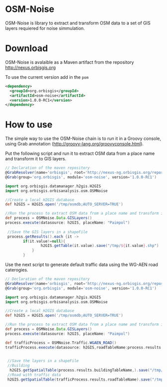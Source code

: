 # OSM-Noise

OSM-Noise is library to extract and transform OSM data to a set of GIS layers requiered for noise simmulation.


# Download

OSM-Noise is avalaible as a Maven artifact from the repository http://nexus.orbisgis.org

To use the current version add in the `pom`

```xml
<dependency>
  <groupId>org.orbisgis</groupId>
  <artifactId>osm-noise</artifactId>
  <version>1.0.0-RC1</version>
</dependency>
```
# How to use

The simple way to use the OSM-Noise chain is to run it in a Groovy console, using Grab annotation (http://groovy-lang.org/groovyconsole.html).

Put the following script and run it to extract OSM data from a place name and transform it to GIS layers.

```groovy
// Declaration of the maven repository
@GrabResolver(name='orbisgis', root='http://nexus-ng.orbisgis.org/repository/orbisgis/')
@Grab(group='org.orbisgis', module='osm-noise', version='1.0.0-RC1')

import org.orbisgis.datamanager.h2gis.H2GIS
import org.orbisgis.orbisanalysis.osm.OSMNoise

//Create a local H2GIS database
def h2GIS = H2GIS.open('/tmp/osmdb;AUTO_SERVER=TRUE')

//Run the process to extract OSM data from a place name and transform it to a set of GIS layers
def process = OSMNoise.Data.GISLayers()
process.execute(datasource: h2GIS, placeName: "Paimpol")
 
 //Save the GIS layers in a shapeFile        
 process.getResults().each {it ->
        if(it.value!=null){
                h2GIS.getTable(it.value).save("/tmp/${it.value}.shp")
            }
        }
```
Use the next script to generate default traffic data using the WG-AEN road caterogies.

```groovy
// Declaration of the maven repository
@GrabResolver(name='orbisgis', root='http://nexus-ng.orbisgis.org/repository/orbisgis/')
@Grab(group='org.orbisgis', module='osm-noise', version='1.0.0-RC1')

import org.orbisgis.datamanager.h2gis.H2GIS
import org.orbisgis.orbisanalysis.osm.OSMNoise

//Create a local H2GIS database
def h2GIS = H2GIS.open('/tmp/osmdb;AUTO_SERVER=TRUE')

//Run the process to extract OSM data from a place name and transform it to a set of GIS layers
def process = OSMNoise.Data.GISLayers()
process.execute(datasource: h2GIS, placeName: "Paimpol")

def trafficProcess = OSMNoise.Traffic.WGAEN_ROAD()
trafficProcess.execute(datasource: h2GIS,roadTableName:process.results.roadTableName, outputTablePrefix:"Paimpol")

 
 //Save the layers in a shapeFile
 //Building
  h2GIS.getSpatialTable(process.results.buildingTableName,).save("/tmp/building.shp")
 //Road with traffic data
 h2GIS.getSpatialTable(trafficProcess.results.roadTableName).save("/tmp/road_traffic.shp")
 
```
